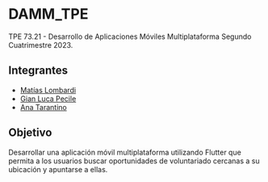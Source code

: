 # DAMM_TPE
TPE 73.21 - Desarrollo de Aplicaciones Móviles Multiplataforma Segundo Cuatrimestre 2023.

## Integrantes

- [Matías Lombardi](https://github.com/matiaslombardi)
- [Gian Luca Pecile](https://github.com/glpecile)
- [Ana Tarantino](https://github.com/anatarantino)

## Objetivo

Desarrollar una aplicación móvil multiplataforma utilizando Flutter que permita a los usuarios buscar oportunidades de voluntariado cercanas a su ubicación y apuntarse a ellas.
